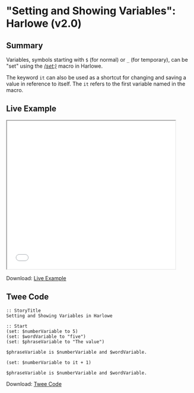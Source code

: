 # "Setting and Showing Variables": Harlowe (v2.0)

## Summary

Variables, symbols starting with ```$``` (for normal) or ```_``` (for temporary), can be "set" using the *[(set:)](https://twine2.neocities.org/#macro_set)* macro in Harlowe.

The keyword ```it``` can also be used as a shortcut for changing and saving a value in reference to itself. The ```it``` refers to the first variable named in the macro.

## Live Example

<section>
<iframe src="harlowe_settingandshowing_example.html" height=400 width=90%></iframe>


Download: <a href="harlowe_settingandshowing_example.html" target="_blank">Live Example</a>
</section>

## Twee Code

```
:: StoryTitle
Setting and Showing Variables in Harlowe

:: Start
(set: $numberVariable to 5)
(set: $wordVariable to "five")
(set: $phraseVariable to "The value")

$phraseVariable is $numberVariable and $wordVariable.

(set: $numberVariable to it + 1)

$phraseVariable is $numberVariable and $wordVariable.
```

Download: <a href="harlowe_settingandshowing_twee.txt" target="_blank">Twee Code</a>

